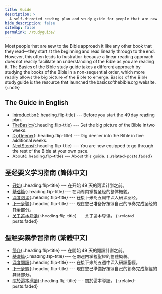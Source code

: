 ```yaml
---
title: Guide
description: >
  A self-directed reading plan and study guide for people that are new to the Bible and want to learn what it means to be a follower of Jesus.
hide_description: false
sitemap: false
permalink: /studyguide/
---
```


Most people that are new to the Bible approach it like any other book that they read—they start at the beginning and read linearly through to the end. However, this often leads to frustration because a linear reading approach does not readily facilitate an understanding of the Bible as you are reading it. The Basics of the Bible study guide takes a different approach by studying the books of the Bible in a non-sequential order, which more readily allows the big picture of the Bible to emerge. Basics of the Bible study guide is the resource that launched the basicsofthebible.org website.
{:.note}

## The Guide in English
* [Introduction]{:.heading.flip-title} --- Before you start the 49 day reading plan.
* [TheBasics]{:.heading.flip-title} --- Get the big picture of the Bible in two weeks.
* [DigDeeper]{:.heading.flip-title} --- Dig deeper into the Bible in five additional weeks.
* [NextSteps]{:.heading.flip-title} --- You are now equipped to go through the rest of the Bible at your own pace.
* [About]{:.heading.flip-title} --- About this guide.
{:.related-posts.faded}

## 圣经要义学习指南 (简体中文)
* [开始]{:.heading.flip-title} --- 在开始 49 天的阅读计划之前。
* [基础篇]{:.heading.flip-title} --- 在两周内掌握圣经的整体概貌。
* [深度阅读]{:.heading.flip-title} --- 在接下来的五周中深入研读圣经。
* [下一步骤]{:.heading.flip-title} --- 现在您已准备好按照自己的节奏完成圣经的其余部分。
* [关于这本导读]{:.heading.flip-title} --- 关于这本导读。
{:.related-posts.faded}

## 聖經要義學習指南 (繁體中文)
* [簡介]{:.heading.flip-title} --- 在開始 49 天的閱讀計劃之前。
* [基礎篇]{:.heading.flip-title} --- 在兩週內掌握聖經的整體概貌。
* [深度閱讀]{:.heading.flip-title} --- 在接下來的五週中深入研讀聖經。
* [下一步驟]{:.heading.flip-title} --- 現在您已準備好按照自己的節奏完成聖經的其餘部分。
* [關於這本導讀]{:.heading.flip-title} --- 關於這本導讀。
{:.related-posts.faded}

[Introduction]: Introduction.md
[TheBasics]: TheBasics.md
[DigDeeper]: DigDeeper.md
[NextSteps]: NextSteps.md
[About]: About.md

[开始]: 开始.md
[基础篇]: 基础篇.md
[深度阅读]: 深度阅读.md
[下一步骤]: 下一步骤.md
[关于这本导读]: 关于这本导读.md

[簡介]: 簡介.md
[基礎篇]: 基礎篇.md
[深度閱讀]: 深度閱讀.md
[下一步驟]: 下一步驟.md
[關於這本導讀]: 關於這本導讀.md

